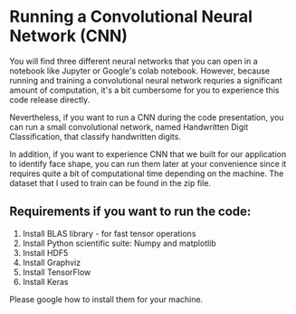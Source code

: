 # Running a Convolutional Neural Network (CNN)

You will find three different neural networks that you can open in a notebook like Jupyter or Google's colab notebook. However, because running and training a convolutional neural network requries a significant amount of computation, it's a bit cumbersome for you to experience this code release directly. 

Nevertheless, if you want to run a CNN during the code presentation, you can run a small convolutional network, named Handwritten Digit Classification, that classify handwritten digits. 

In addition, if you want to experience CNN that we built for our application to 
identify face shape, you can run them later at your convenience since it requires quite a bit of computational time depending on the machine. The dataset that I used to train can be found in the zip file. 

## Requirements if you want to run the code:
1. Install BLAS library - for fast tensor operations
2. Install Python scientific suite: Numpy and matplotlib
3. Install HDF5
5. Install Graphviz
6. Install TensorFlow 
7. Install Keras

Please google how to install them for your machine.
